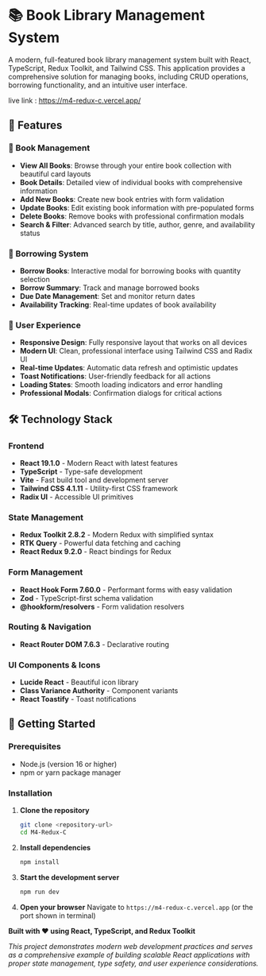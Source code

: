 # 📚 Book Library Management System

A modern, full-featured book library management system built with React, TypeScript, Redux Toolkit, and Tailwind CSS. This application provides a comprehensive solution for managing books, including CRUD operations, borrowing functionality, and an intuitive user interface.

live link : https://m4-redux-c.vercel.app/

## 🌟 Features

### 📖 Book Management
- **View All Books**: Browse through your entire book collection with beautiful card layouts
- **Book Details**: Detailed view of individual books with comprehensive information
- **Add New Books**: Create new book entries with form validation
- **Update Books**: Edit existing book information with pre-populated forms
- **Delete Books**: Remove books with professional confirmation modals
- **Search & Filter**: Advanced search by title, author, genre, and availability status

### 🔄 Borrowing System
- **Borrow Books**: Interactive modal for borrowing books with quantity selection
- **Borrow Summary**: Track and manage borrowed books
- **Due Date Management**: Set and monitor return dates
- **Availability Tracking**: Real-time updates of book availability

### 🎨 User Experience
- **Responsive Design**: Fully responsive layout that works on all devices
- **Modern UI**: Clean, professional interface using Tailwind CSS and Radix UI
- **Real-time Updates**: Automatic data refresh and optimistic updates
- **Toast Notifications**: User-friendly feedback for all actions
- **Loading States**: Smooth loading indicators and error handling
- **Professional Modals**: Confirmation dialogs for critical actions

## 🛠️ Technology Stack

### Frontend
- **React 19.1.0** - Modern React with latest features
- **TypeScript** - Type-safe development
- **Vite** - Fast build tool and development server
- **Tailwind CSS 4.1.11** - Utility-first CSS framework
- **Radix UI** - Accessible UI primitives

### State Management
- **Redux Toolkit 2.8.2** - Modern Redux with simplified syntax
- **RTK Query** - Powerful data fetching and caching
- **React Redux 9.2.0** - React bindings for Redux

### Form Management
- **React Hook Form 7.60.0** - Performant forms with easy validation
- **Zod** - TypeScript-first schema validation
- **@hookform/resolvers** - Form validation resolvers

### Routing & Navigation
- **React Router DOM 7.6.3** - Declarative routing

### UI Components & Icons
- **Lucide React** - Beautiful icon library
- **Class Variance Authority** - Component variants
- **React Toastify** - Toast notifications

## 🚀 Getting Started

### Prerequisites
- Node.js (version 16 or higher)
- npm or yarn package manager

### Installation

1. **Clone the repository**
   ```bash
   git clone <repository-url>
   cd M4-Redux-C
   ```

2. **Install dependencies**
   ```bash
   npm install
   ```

3. **Start the development server**
   ```bash
   npm run dev
   ```

4. **Open your browser**
   Navigate to `https://m4-redux-c.vercel.app` (or the port shown in terminal)






**Built with ❤️ using React, TypeScript, and Redux Toolkit**

*This project demonstrates modern web development practices and serves as a comprehensive example of building scalable React applications with proper state management, type safety, and user experience considerations.*